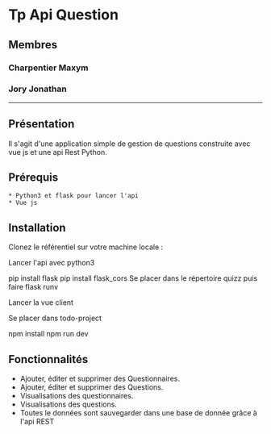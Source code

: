 
Tp Api Question
========================

## Membres
### Charpentier Maxym
### Jory Jonathan

------------
## Présentation

Il s'agit d'une application simple de gestion de questions construite avec vue js et une api Rest Python.

Prérequis
---------
    * Python3 et flask pour lancer l'api
    * Vue js

Installation
------------
Clonez le référentiel sur votre machine locale :

Lancer l'api avec python3

pip install flask
pip install flask_cors
Se placer dans le répertoire quizz puis faire flask runv

Lancer la vue client

Se placer dans todo-project

npm install
npm run dev
  

Fonctionnalités
---------------

* Ajouter, éditer et supprimer des Questionnaires.
* Ajouter, éditer et supprimer des Questions.
* Visualisations des questionnaires.
* Visualisations des questions.
* Toutes le données sont sauvegarder dans une base de donnée grâce à l'api REST


